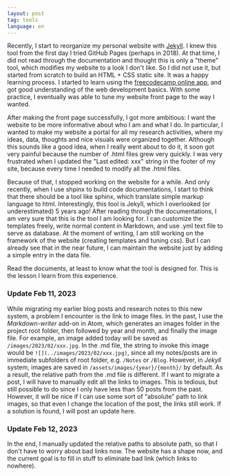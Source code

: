 ```yaml
---
layout: post
tag: tools
language: en
---
```


Recently, I start to reorganize my personal website with [Jekyll](https://jekyllrb.com/). I knew this tool from the first day I tried GitHub Pages (perhaps in 2018). At that time, I did not read through the documentation and thought this is only a "theme" tool, which modifies my website to a look I don't like. So I did not use it, but started from scratch to build an HTML + CSS static site. It was a happy learning process. I started to learn using the [freecodecamp online app](https://freecodecamp.org), and got good understanding of the web development basics. With some practice, I eventually was able to tune my website front page to the way I wanted. 

After making the front page successfully, I got more ambitious: I want the website to be more informative about who I am and what I do. In particular, I wanted to make my website a portal for all my research activities, where my ideas, data, thoughts and nice visuals were organized together. Although this sounds like a good idea, when I really went about to do it, it soon got very painful because the number of .html files grew very quickly. I was very frustrated when I updated the "Last edited: xxx" string in the footer of my site, because every time I needed to modify all the .html files. 

Because of that, I stopped working on the website for a while. And only recently, when I use shpinx to build code documentations, I start to think that there should be a tool like sphinx, which translate simple markup language to html. Interestingly, this tool is Jekyll, which I overlooked (or underestimated) 5 years ago! After reading through the documentations, I am very sure that this is the tool I am looking for. I can customize the templates freely, write normal content in Markdown, and use .yml text file to serve as database. At the moment of writing, I am still working on the framework of the website (creating templates and tuning css). But I can already see that in the near future, I can maintain the website just by adding a simple entry in the data file. 

Read the documents, at least to know what the tool is designed for. This is the lesson I learn from this experience. 

### Update Feb 11, 2023

While migrating my earlier blog posts and research notes to this new system, a problem I encounter is the link to image files. In the past, I use the *Markdown-writer* add-on in Atom, which generates an images folder in the project root folder, then followed by year and month, and finally the image file. For example, an image added today will be saved as `/images/2023/02/xxx.jpg`. In the .md file, the string to invoke this image would be `![](../images/2023/02/xxx.jpg)`, since all my notes/posts are in immediate subfolders of root folder, e.g. `/Notes` or `/Blog`. However, in *Jekyll* system, images are saved in `/assets/images/{year}/{month}/` by default. As a result, the relative path from the .md file is different. If I want to migrate a post, I will have to manually edit all the links to images. This is tedious, but still possible to do since I only have less than 50 posts from the past. However, it will be nice if I can use some sort of "absolute" path to link images, so that even I change the location of the post, the links still work. If a solution is found, I will post an update here.

### Update Feb 12, 2023

In the end, I manually updated the relative paths to absolute path, so that I don't have to worry about bad links now. The website has a shape now, and the current goal is to fill in stuff to eliminate bad link (which links to nowhere).